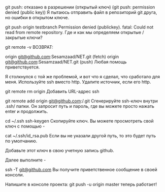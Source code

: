 git push: отказано в разрешении (открытый ключ) (git push: permission denied (public key))
Я пытаюсь отправить файл в репозиторий git друга, но ошибки в открытом ключе.

git push origin testbranch Permission denied (publickey). fatal: Could not read from remote repository. Где и как мы определяем открытые / закрытые ключи?

git remote -v ВОЗВРАТ:

origin git@github.com:Sesamzaad/NET.git (fetch) origin git@github.com:Sesamzaad/NET.git (push) Любая помощь приветствуется.

Я столкнулся с той же проблемой, и вот что я сделал, что сработало для меня.
Используйте ssh вместо http. Удалите источник, если его http.

git remote rm origin Добавить URL-адрес ssh

git remote add origin git@github.com:/.git Сгенерируйте ssh-ключ внутри .ssh/ папки. Он запросит путь и пароль, где вы можете просто нажать enter и продолжить.

cd ~/.ssh ssh-keygen Скопируйте ключ. Вы можете просмотреть свой ключ с помощью -

cat ~/.ssh/id_rsa.pub Если вы не указали другой путь, то это будет путь по умолчанию.

Добавьте этот ключ в свою учетную запись github.

Далее выполните -

ssh -T git@github.com Вы получите приветственное сообщение в своей консоли.

Напишите в консоле проекта: git push -u origin master
теперь работает!